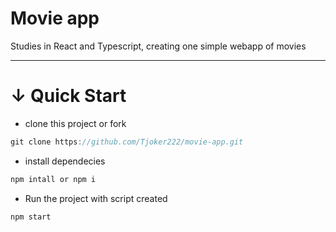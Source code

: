 # Movie app

Studies in React and Typescript, creating one simple webapp of movies

---

# ↓ Quick Start

- clone this project or fork

```jsx
git clone https://github.com/Tjoker222/movie-app.git
```

- install dependecies

```jsx
npm intall or npm i
```

- Run the project with script created

```jsx
npm start
```

